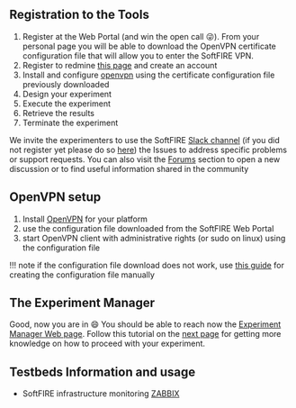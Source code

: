 ## Registration to the Tools

1. Register at the Web Portal (and win the open call :stuck_out_tongue_winking_eye:). From your personal page you will be able to download the OpenVPN certificate configuration file that will allow you to enter the SoftFIRE VPN.
1. Register to redmine [this page](https://redmine.softfire.eu/) and create an account
1. Install and configure [openvpn](#openvpn-setup) using the certificate configuration file previously downloaded
1. Design your experiment
1. Execute the experiment
1. Retrieve the results
1. Terminate the experiment

We invite the experimenters to use the SoftFIRE [Slack channel](https://softfire.slack.com/messages) (if you did not register yet please do so [here](https://softfire-slacking.herokuapp.com/)) the Issues to address specific problems or support requests. You can also visit the [Forums](https://redmine.softfire.eu/projects/softfire/boards) section to open a new discussion or to find useful information shared in the community

## OpenVPN setup

1. Install [OpenVPN][openvpn] for your platform
1. use the configuration file downloaded from the SoftFIRE Web Portal
1. start OpenVPN client with administrative rights (or sudo on linux) using the configuration file

!!! note
    if the configuration file download does not work, use [this guide](openvpnconfig) for creating the configuration file manually

## The Experiment Manager

Good, now you are in :smile: You should be able to reach now the [Experiment Manager Web page][ex-man-link]. Follow this tutorial on the [next page][ex-manager] for getting more knowledge on how to proceed with your experiment.

## Testbeds Information and usage

* SoftFIRE infrastructure monitoring [ZABBIX](https://zabbix.softfire.eu)

<!--
  References
-->

[openvpn]:https://openvpn.net/
[ex-man-link]:http://experiment.vpn.softfire.eu:5080/
[ex-manager]:experiment-manager.md

<!---
 Script for open external links in a new tab
-->
<script type="text/javascript" charset="utf-8">
      // Creating custom :external selector
      $.expr[':'].external = function(obj){
          return !obj.href.match(/^mailto\:/)
                  && (obj.hostname != location.hostname);
      };
      $(function(){
        $('a:external').addClass('external');
        $(".external").attr('target','_blank');
      })
</script>
